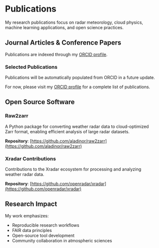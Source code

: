# Publications

My research publications focus on radar meteorology, cloud physics, machine learning applications, and open science practices.

## Journal Articles & Conference Papers

Publications are indexed through my [ORCID profile](https://orcid.org/0000-0001-8081-7827).

### Selected Publications

Publications will be automatically populated from ORCID in a future update.

For now, please visit my [ORCID profile](https://orcid.org/0000-0001-8081-7827) for a complete list of publications.

## Open Source Software

### Raw2zarr
A Python package for converting weather radar data to cloud-optimized Zarr format, enabling efficient analysis of large radar datasets.

**Repository**: [https://github.com/aladinor/raw2zarr](https://github.com/aladinor/raw2zarr)

### Xradar Contributions
Contributions to the Xradar ecosystem for processing and analyzing weather radar data.

**Repository**: [https://github.com/openradar/xradar](https://github.com/openradar/xradar)

## Research Impact

My work emphasizes:
- Reproducible research workflows
- FAIR data principles
- Open-source tool development
- Community collaboration in atmospheric sciences
